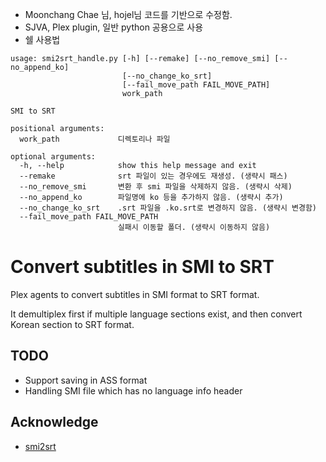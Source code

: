 - Moonchang Chae 님, hojel님 코드를 기반으로 수정함.
- SJVA, Plex plugin, 일반 python 공용으로 사용
- 쉘 사용법
~~~
usage: smi2srt_handle.py [-h] [--remake] [--no_remove_smi] [--no_append_ko]
                         [--no_change_ko_srt]
                         [--fail_move_path FAIL_MOVE_PATH]
                         work_path

SMI to SRT

positional arguments:
  work_path             디렉토리나 파일

optional arguments:
  -h, --help            show this help message and exit
  --remake              srt 파일이 있는 경우에도 재생성. (생략시 패스)
  --no_remove_smi       변환 후 smi 파일을 삭제하지 않음. (생략시 삭제)
  --no_append_ko        파일명에 ko 등을 추가하지 않음. (생략시 추가)
  --no_change_ko_srt    .srt 파일을 .ko.srt로 변경하지 않음. (생략시 변경함)
  --fail_move_path FAIL_MOVE_PATH
                        실패시 이동할 폴더. (생략시 이동하지 않음)
~~~                    



Convert subtitles in SMI to SRT
========================================

Plex agents to convert subtitles in SMI format to SRT format.

It demultiplex first if multiple language sections exist,
and then convert Korean section to SRT format.

TODO
-------------

* Support saving in ASS format
* Handling SMI file which has no language info header

Acknowledge
-------------

* [smi2srt](https://gist.github.com/suapapa/1532257)
